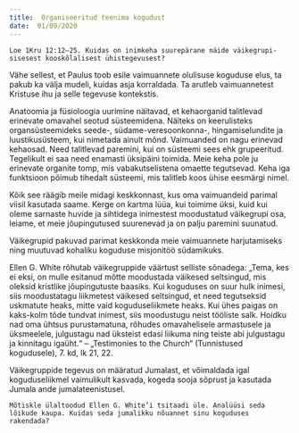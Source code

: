 ```yaml
---
title:  Organiseeritud teenima kogudust
date:  01/09/2020
---
```


`Loe 1Kru 12:12–25. Kuidas on inimkeha suurepärane näide väikegrupi­sisesest kooskõlalisest ühistegevusest?`

Vähe sellest, et Paulus toob esile vaimuannete olulisuse koguduse elus, ta pakub ka välja mudeli, kuidas asja korraldada. Ta arutleb vaimuannetest Kristuse ihu ja selle tegevuse kontekstis.

Anatoomia ja füsioloogia uurimine näitavad, et kehaorganid talitlevad erinevate omavahel seotud süsteemidena. Näiteks on keerulisteks organsüsteemideks seede-, südame-veresoonkonna-, hingamiselundite ja luustikusüsteem, kui nimetada ainult mõnd. Vaimuanded on nagu erinevad kehaosad. Need talitlevad paremini, kui on süsteemi sees ehk grupeeritud. Tegelikult ei saa need enamasti üksipäini toimida. Meie keha pole ju erinevate organite tomp, mis vabakutselistena omaette tegutsevad. Keha iga funktsioon põimub tihedalt süsteemi, mis talitleb koos ühise eesmärgi nimel.

Kõik see räägib meile midagi keskkonnast, kus oma vaimuandeid parimal viisil kasutada saame. Kerge on kartma lüüa, kui toimime üksi, kuid kui oleme sarnaste huvide ja sihtidega inimestest moodustatud väikegrupi osa, leiame, et meie jõupingutused suurenevad ja on palju paremini suunatud.

Väikegrupid pakuvad parimat keskkonda meie vaimuannete harjutamiseks ning muutuvad kohaliku koguduse misjonitöö südamikuks.

Ellen G. White rõhutab väikegruppide väärtust selliste sõnadega: „Tema, kes ei eksi, on mulle esitanud mõtte moodustada väikesed seltsingud, mis oleksid kristlike jõupingutuste baasiks. Kui koguduses on suur hulk inimesi, siis moodustatagu liikmetest väikesed seltsingud, et need tegutseksid uskmatute heaks, mitte vaid koguduseliikmete heaks. Kui ühes paigas on kaks-kolm tõde tundvat inimest, siis moodustugu neist tööliste salk. Hoidku nad oma ühtsus purustamatuna, rõhudes omavahelisele armastusele ja üksmeelele, julgustagu nad üksteist edasi liikuma ning teiste abi julgustagu ja kinnitagu igaüht.“ – „Testimonies to the Church“ (Tunnistused kogudusele), 7. kd, lk 21, 22.

Väikegruppide tegevus on määratud Jumalast, et võimaldada igal koguduseliikmel vaimulikult kasvada, kogeda sooja sõprust ja kasutada Jumala ande jumalateenistusel.

`Mõtiskle ülaltoodud Ellen G. White’i tsitaadi üle. Analüüsi seda lõikude kaupa. Kuidas seda jumalikku nõuannet sinu koguduses rakendada?`